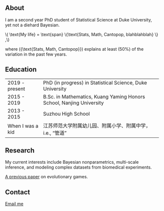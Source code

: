 ## About

I am a second year PhD student of Statistical Science at Duke University, yet not a diehard Bayesian.

<html>
<head>
  <meta charset="utf-8">
  <meta name="viewport" content="width=device-width">
  <title>MathJax example</title>
  <script src="https://polyfill.io/v3/polyfill.min.js?features=es6"></script>
  <script id="MathJax-script" async
          src="https://cdn.jsdelivr.net/npm/mathjax@3/es5/tex-mml-chtml.js">
  </script>
</head>
<body>
<p>
  \( \text{My life} = \text{span} \{\text{Stats, Math, Cantopop, blahblahblah} \} ,\)
    
  where \(\{\text{Stats, Math, Cantopop}\}\) explains at least \(50\%\) of the variation in the past few years.
</p>
</body>
</html>


## Education

<table border="0" width="0">
    <tr>
    	<td style='border:none;' align="left"> 2019 - present </td><td style='border:none;' align="left"> PhD (in progress) in Statistical Science, Duke University </td>
    </tr>
    <tr>
        <td style='border:none;' align="left"> 2015 - 2019 </td><td style='border:none;' align="left"> B.Sc. in Mathematics, Kuang Yaming Honors School, Nanjing University </td>    
    </tr>
    <tr>
    	<td style='border:none;' align="left"> 2013 - 2015 </td><td style='border:none;' align="left"> Suzhou High School  </td>
    </tr>
    <tr>
    	<td style='border:none;' align="left"> When I was a kid </td><td style='border:none;' align="left"> 江苏师范大学附属幼儿园、附属小学、附属中学，i.e., “管道”  </td>
    </tr>
  </table>

## Research

My current interests include Bayesian nonparametrics, multi-scale inference, and modeling complex datasets from biomedical experiments. 

[A previous paper](https://pubmed.ncbi.nlm.nih.gov/30056505/) on evolutionary games.

## Contact

[Email me](mailto:zw122@duke.edu)



